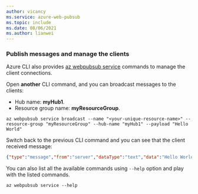 ```yaml
---
author: vicancy
ms.service: azure-web-pubsub
ms.topic: include
ms.date: 08/06/2021
ms.author: lianwei
---
```


### Publish messages and manage the clients

Azure CLI also provides [az webpubsub service](/cli/azure/webpubsub/service) commands to manage the client connections.

Open **another** CLI command, and you can broadcast messages to the clients:

- Hub name: **myHub1**.
- Resource group name: **myResourceGroup**.

```azurecli-interactive
az webpubsub service broadcast --name "<your-unique-resource-name>" --resource-group "myResourceGroup" --hub-name "myHub1" --payload "Hello World"
```

Switch back to the previous CLI command and you can see that the client received message:
```JSON
{"type":"message","from":"server","dataType":"text","data":"Hello World"}
```

You can also list all the available commands using `--help` option and play with the listed commands.

```azurecli-interactive
az webpubsub service --help
```
